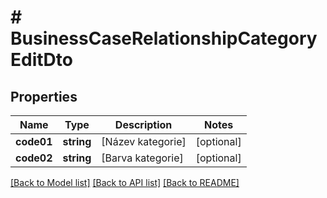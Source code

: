# # BusinessCaseRelationshipCategoryEditDto

## Properties

Name | Type | Description | Notes
------------ | ------------- | ------------- | -------------
**code01** | **string** | [Název kategorie] | [optional]
**code02** | **string** | [Barva kategorie] | [optional]

[[Back to Model list]](../../README.md#models) [[Back to API list]](../../README.md#endpoints) [[Back to README]](../../README.md)
